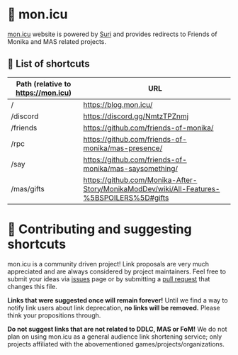 # 🔗 mon.icu

[mon.icu](https://mon.icu) website is powered by [Suri](https://github.com/jstayton/suri) and provides redirects
to Friends of Monika and MAS related projects.

## 📜 List of shortcuts

| Path (relative to https://mon.icu) | URL                                                    |
|------------------------------------|--------------------------------------------------------|
| /                                  | https://blog.mon.icu/                                  |
| /discord                           | https://discord.gg/NmtzTPZnmj                          |
| /friends                           | https://github.com/friends-of-monika/                  |
| /rpc                               | https://github.com/friends-of-monika/mas-presence/     |
| /say                               | https://github.com/friends-of-monika/mas-saysomething/ |
| /mas/gifts                         | https://github.com/Monika-After-Story/MonikaModDev/wiki/All-Features-%5BSPOILERS%5D#gifts |

# 🙋 Contributing and suggesting shortcuts

mon.icu is a community driven project! Link proposals are very much appreciated and are always
considered by project maintainers. Feel free to submit your ideas via [issues][1] page or by
submitting a [pull request][2] that changes this file.

**Links that were suggested once will remain forever!** Until we find a way to notify link users
about link deprecation, **no links will be removed.** Please think your propositions through.

**Do not suggest links that are not related to DDLC, MAS or FoM!** We do not plan on using mon.icu
as a general audience link shortening service; only projects affiliated with the abovementioned
games/projects/organizations.


[1]: https://github.com/Friends-of-Monika/monicu/issues
[2]: https://github.com/Friends-of-Monika/monicu/pulls
